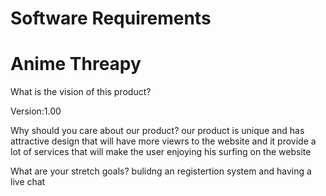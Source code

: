 # Software Requirements
# Anime Threapy

What is the vision of this product?

Version:1.00

Why should you care about our  product?
our product is unique and has attractive design that will have more viewrs to the website and it provide a lot of services that will make
the user enjoying his surfing on the website 

What are your stretch goals?
bulidng an registertion system and having a live chat 
